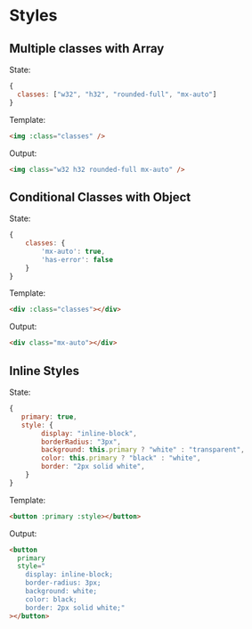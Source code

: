  <x-app>

# Styles

## Multiple classes with Array

State:

```js
{
  classes: ["w32", "h32", "rounded-full", "mx-auto"]
}
```

Template:

```html
<img :class="classes" />
```

Output:

```html
<img class="w32 h32 rounded-full mx-auto" />
```

## Conditional Classes with Object

State:

```js
{
    classes: {
        'mx-auto': true,
        'has-error': false
    }
}
```

Template:

```html
<div :class="classes"></div>
```

Output:

```html
<div class="mx-auto"></div>
```

## Inline Styles

State:

```js
{
   primary: true,
   style: {
        display: "inline-block",
        borderRadius: "3px",
        background: this.primary ? "white" : "transparent",
        color: this.primary ? "black" : "white",
        border: "2px solid white",
    }
}
```

Template:

```html
<button :primary :style></button>
```

Output:

```html
<button
  primary
  style="
    display: inline-block; 
    border-radius: 3px; 
    background: white; 
    color: black; 
    border: 2px solid white;"
></button>
```

</x-app>
